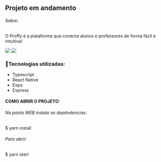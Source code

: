 ## Projeto em andamento

###### Sobre:

O Proffy é a plataforma que conecta alunos e professores de forma fácil e intuitiva!

![](/imagesReadme/proffy_mobi.png)
![](/imagesReadme/proffy.desktop.png)


### 🔬Tecnologias utilizadas:

- Typescript
- React Native
- Expo
- Express

#### COMO ABRIR O PROJETO:

###### Na pasta WEB instale as depêndencias:

\$ yarn install

###### Para abrir:

\$ yarn start
